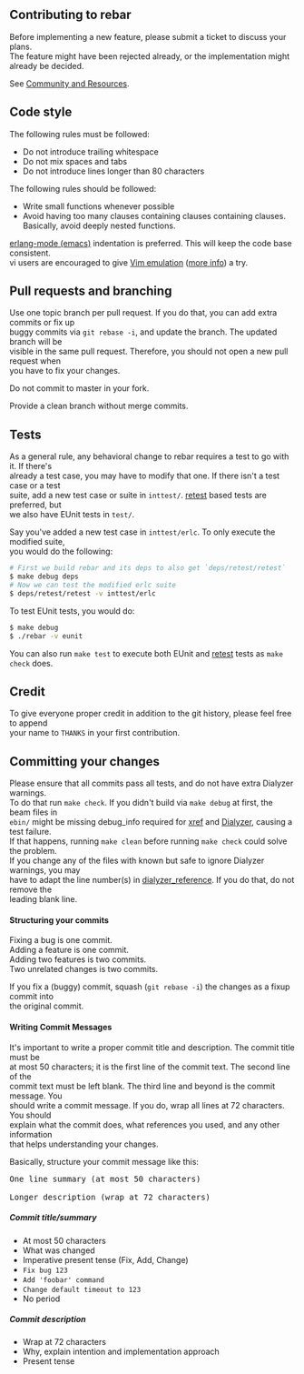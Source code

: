 Contributing to rebar
---------------------

Before implementing a new feature, please submit a ticket to discuss your plans.  
The feature might have been rejected already, or the implementation might already be decided.

See [Community and Resources](README.md#community-and-resources).

Code style
----------

The following rules must be followed:
 * Do not introduce trailing whitespace
 * Do not mix spaces and tabs
 * Do not introduce lines longer than 80 characters

The following rules should be followed:
 * Write small functions whenever possible
 * Avoid having too many clauses containing clauses containing clauses.  
   Basically, avoid deeply nested functions.

[erlang-mode (emacs)](http://www.erlang.org/doc/man/erlang.el.html)
indentation is preferred. This will keep the code base consistent.  
vi users are encouraged to give [Vim emulation](http://emacswiki.org/emacs/Evil) ([more
info](https://gitorious.org/evil/pages/Home)) a try.

Pull requests and branching
---------------------------

Use one topic branch per pull request. If you do that, you can add extra commits or fix up  
buggy commits via `git rebase -i`, and update the branch. The updated branch will be  
visible in the same pull request. Therefore, you should not open a new pull request when  
you have to fix your changes.

Do not commit to master in your fork.

Provide a clean branch without merge commits.

Tests
-----

As a general rule, any behavioral change to rebar requires a test to go with it. If there's  
already a test case, you may have to modify that one. If there isn't a test case or a test  
suite, add a new test case or suite in `inttest/`. [retest](https://github.com/dizzyd/retest) based tests are preferred, but  
we also have EUnit tests in `test/`.

Say you've added a new test case in `inttest/erlc`. To only execute the modified suite,  
you would do the following:
```sh
# First we build rebar and its deps to also get `deps/retest/retest`
$ make debug deps
# Now we can test the modified erlc suite
$ deps/retest/retest -v inttest/erlc
```

To test EUnit tests, you would do:
```sh
$ make debug
$ ./rebar -v eunit
```

You can also run `make test` to execute both EUnit and [retest](https://github.com/dizzyd/retest) tests as `make check` does.

Credit
------

To give everyone proper credit in addition to the git history, please feel free to append  
your name to `THANKS` in your first contribution.

Committing your changes
-----------------------

Please ensure that all commits pass all tests, and do not have extra Dialyzer warnings.  
To do that run `make check`. If you didn't build via `make debug` at first, the beam files in  
`ebin/` might be missing debug_info required for [xref](http://www.erlang.org/doc/man/xref.html) 
and [Dialyzer](http://www.erlang.org/doc/man/dialyzer.html), causing a test 
failure.  
If that happens, running `make clean` before running `make check` could solve the problem.  
If you change any of the files with known but safe to ignore Dialyzer warnings, you may  
have to adapt the line number(s) in [dialyzer_reference](dialyzer_reference). If you do that, 
do not remove the  
leading blank line.

#### Structuring your commits

Fixing a bug is one commit.  
Adding a feature is one commit.  
Adding two features is two commits.  
Two unrelated changes is two commits.

If you fix a (buggy) commit, squash (`git rebase -i`) the changes as a fixup commit into  
the original commit.

#### Writing Commit Messages

It's important to write a proper commit title and description. The commit title must be  
at most 50 characters; it is the first line of the commit text. The second line of the  
commit text must be left blank. The third line and beyond is the commit message. You  
should write a commit message. If you do, wrap all lines at 72 characters. You should  
explain what the commit does, what references you used, and any other information  
that helps understanding your changes.

Basically, structure your commit message like this:

<pre>
One line summary (at most 50 characters)

Longer description (wrap at 72 characters)
</pre>

##### Commit title/summary

* At most 50 characters
* What was changed
* Imperative present tense (Fix, Add, Change)
 * `Fix bug 123`
 * `Add 'foobar' command`
 * `Change default timeout to 123`
* No period

##### Commit description

* Wrap at 72 characters
* Why, explain intention and implementation approach
* Present tense
